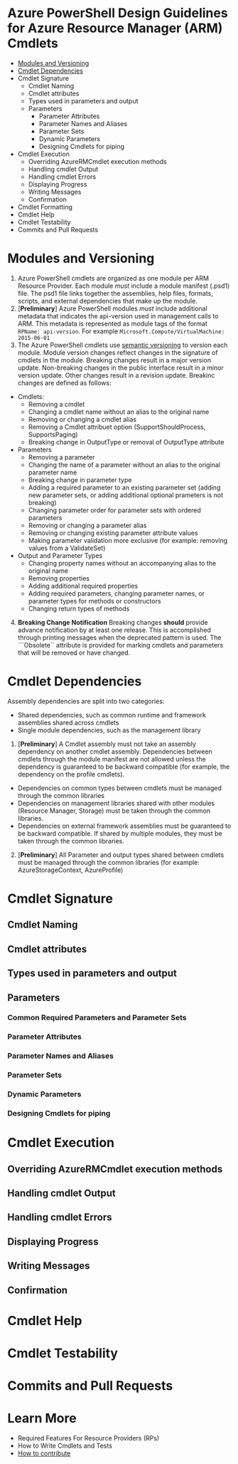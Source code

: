# Azure PowerShell Design Guidelines for Azure Resource Manager (ARM) Cmdlets

* [Modules and Versioning](#modules-and-versioning)
* [Cmdlet Dependencies](#cmdlet-dependencies)
* Cmdlet Signature
  * Cmdlet Naming
  * Cmdlet attributes
  * Types used in parameters and output
  * Parameters
    * Parameter Attributes
    * Parameter Names and Aliases
    * Parameter Sets
    * Dynamic Parameters
    * Designing Cmdlets for piping
* Cmdlet Execution
  * Overriding AzureRMCmdlet execution methods
  * Handling cmdlet Output
  * Handling cmdlet Errors
  * Displaying Progress
  * Writing Messages
  * Confirmation
* Cmdlet Formatting
* Cmdlet Help
* Cmdlet Testability
* Commits and Pull Requests

# Modules and Versioning
1. Azure PowerShell cmdlets are organized as one module per ARM Resource Provider.  Each module *must* include a module manifest (.psd1) file.  The psd1 file links together the assemblies, help files, formats, scripts, and external dependencies that make up the module.
2. [**Preliminary**] Azure PowerShell modules *must* include additional metadata that indicates the api-version used in management calls to ARM. This metadata is represented as module tags of the format ```RPName: api-version```.  For example ```Microsoft.Compute/VirtualMachine: 2015-06-01```
3. The Azure PowerShell cmdlets use [semantic versioning](http://semver.org) to version each module. Module version changes reflect changes in the signature of cmdlets in the module. Breaking changes result in a major version update.  Non-breaking changes in the public interface result in a minor version update.  Other changes result in a revision update.  Breakinc changes are defined as follows:
  - Cmdlets: 
    - Removing a cmdlet
    - Changing a cmdlet name without an alias to the original name
    - Removing or changing a cmdlet alias
    - Removing a Cmdlet attribuet option (SupportShouldProcess, SupportsPaging)
    - Breaking change in OutputType or removal of OutputType attribute
  - Parameters
    - Removing a parameter
    - Changing the name of a parameter without an alias to the original parameter name
    - Breaking change in parameter type
    - Adding a required parameter to an existing parameter set (adding new parameter sets, or adding additional optional prameters is not breaking)
    - Changing parameter order for parameter sets with ordered parameters
    - Removing or changing a parameter alias
    - Removing or changing existing parameter attribute values
    - Making parameter validation more exclusive (for example: removing values from a ValidateSet)
  - Output and Parameter Types
    - Changing property names without an accompanying alias to the original name
    - Removing properties
    - Adding additional required properties
    - Adding required parameters, changing parameter names, or parameter types for methods or constructors
    - Changing return types of methods
4. **Breaking Change Notification** Breaking changes **should** provide advance notification by at least one release. This is accomplished through printing messages when the deprecated pattern is used.  The ```Obsolete`` attribute is provided for marking cmdlets and parameters that will be removed or have changed.

# Cmdlet Dependencies
Assembly dependencies are split into two categories:
- Shared dependencies, such as common runtime and framework assemblies shared across cmdlets
- Single module dependencies, such as the management library
1. [**Preliminary**] A Cmdlet assembly must not take an assembly dependency on another cmdlet assembly.  Dependencies between cmdlets through the module manifest are not allowed unless the dependency is guaranteed to be backward compatible (for example, the dependency on the profile cmdlets).
 - Dependencies on common types between cmdlets must be managed through the common libraries
 - Dependencies on management libraries shared with other modules (Resource Manager, Storage) must be taken through the common libraries.
 - Dependencies on external framework assemblies must be guaranteed to be backward compatible. If shared by multiple modules, they must be taken through the common libraries.
2. [**Preliminary**] All Parameter and output types shared between cmdlets must be managed through the common libraries (for example: AzureStorageContext, AzureProfile)

# Cmdlet Signature

## Cmdlet Naming

## Cmdlet attributes

## Types used in parameters and output

## Parameters

### Common Required Parameters and Parameter Sets

### Parameter Attributes

### Parameter Names and Aliases

### Parameter Sets

### Dynamic Parameters

### Designing Cmdlets for piping

# Cmdlet Execution

## Overriding AzureRMCmdlet execution methods

## Handling cmdlet Output

## Handling cmdlet Errors

## Displaying Progress

## Writing Messages

## Confirmation

# Cmdlet Help

# Cmdlet Testability

# Commits and Pull Requests

# Learn More
* Required Features For Resource Providers (RPs)
* How to Write Cmdlets and Tests
* [How to contribute](../CONTRIBUTING.md)
